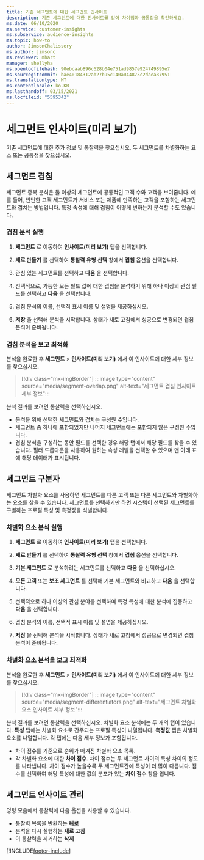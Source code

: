 ```yaml
---
title: 기존 세그먼트에 대한 세그먼트 인사이트
description: 기존 세그먼트에 대한 인사이트를 얻어 차이점과 공통점을 확인하세요.
ms.date: 06/10/2020
ms.service: customer-insights
ms.subservice: audience-insights
ms.topic: how-to
author: JimsonChalissery
ms.author: jimsonc
ms.reviewer: mhart
manager: shellyha
ms.openlocfilehash: 90ebcaab896c628b04e751ad9857e924749895e7
ms.sourcegitcommit: bae40184312ab27b95c140a044875c2daea37951
ms.translationtype: HT
ms.contentlocale: ko-KR
ms.lasthandoff: 03/15/2021
ms.locfileid: "5595342"
---
```

# <a name="segment-insights-preview"></a>세그먼트 인사이트(미리 보기)

기존 세그먼트에 대한 추가 정보 및 통찰력을 찾으십시오. 두 세그먼트를 차별화하는 요소 또는 공통점을 찾으십시오.

## <a name="segment-overlap"></a>세그먼트 겹침

세그먼트 중복 분석은 둘 이상의 세그먼트에 공통적인 고객 수와 고객을 보여줍니다. 예를 들어, 빈번한 고객 세그먼트가 서비스 또는 제품에 만족하는 고객을 포함하는 세그먼트와 겹치는 방법입니다.
특정 속성에 대해 겹침이 어떻게 변하는지 분석할 수도 있습니다.

### <a name="run-an-overlap-analysis"></a>겹침 분석 실행

1. **세그먼트** 로 이동하여 **인사이트(미리 보기)** 탭을 선택합니다.

1. **새로 만들기** 를 선택하여 **통찰력 유형 선택** 창에서 **겹침** 옵션을 선택합니다.

1. 관심 있는 세그먼트를 선택하고 **다음** 을 선택합니다.

1. 선택적으로, 가능한 모든 필드 값에 대한 겹침을 분석하기 위해 하나 이상의 관심 필드를 선택하고 **다음** 을 선택합니다.

1. 겹침 분석의 이름, 선택적 표시 이름 및 설명을 제공하십시오.

1. **저장** 을 선택해 분석을 시작합니다. 상태가 새로 고침에서 성공으로 변경되면 겹침 분석이 준비됩니다.

### <a name="view-and-optimize-an-overlap-analysis"></a>겹침 분석을 보고 최적화

분석을 완료한 후 **세그먼트** > **인사이트(미리 보기)** 에서 이 인사이트에 대한 세부 정보를 찾으십시오.

> [!div class="mx-imgBorder"]
> :::image type="content" source="media/segment-overlap.png" alt-text="세그먼트 겹침 인사이트 세부 정보":::

분석 결과를 보려면 통찰력을 선택하십시오.

- 분석을 위해 선택한 세그먼트와 겹치는 구성원 수입니다.
- 세그먼트 중 하나에 포함되었지만 나머지 세그먼트에는 포함되지 않은 구성원 수입니다.
- 겹침 분석을 구성하는 동안 필드를 선택한 경우 해당 탭에서 해당 필드를 찾을 수 있습니다. 필터 드롭다운을 사용하여 원하는 속성 레벨을 선택할 수 있으며 맨 아래 표에 해당 데이터가 표시됩니다.

## <a name="segment-differentiators"></a>세그먼트 구분자

세그먼트 차별화 요소를 사용하면 세그먼트를 다른 고객 또는 다른 세그먼트와 차별화하는 요소를 찾을 수 있습니다. 세그먼트를 선택하기만 하면 시스템이 선택된 세그먼트를 구별하는 프로필 특성 및 측정값을 식별합니다.

### <a name="run-a-differentiator-analysis"></a>차별화 요소 분석 실행

1. **세그먼트** 로 이동하여 **인사이트(미리 보기)** 탭을 선택합니다.

1. **새로 만들기** 를 선택하여 **통찰력 유형 선택** 창에서 **겹침** 옵션을 선택합니다.

1. **기본 세그먼트** 로 분석하려는 세그먼트를 선택하고 **다음** 을 선택하십시오.

1. **모든 고객** 또는 **보조 세그먼트** 를 선택해 기본 세그먼트와 비교하고 **다음** 을 선택합니다.

1. 선택적으로 하나 이상의 관심 분야를 선택하여 특정 특성에 대한 분석에 집중하고 **다음** 을 선택합니다.

1. 겹침 분석의 이름, 선택적 표시 이름 및 설명을 제공하십시오.

1. **저장** 을 선택해 분석을 시작합니다. 상태가 새로 고침에서 성공으로 변경되면 겹침 분석이 준비됩니다.

### <a name="view-and-optimize-a-differentiators-analysis"></a>차별화 요소 분석을 보고 최적화

분석을 완료한 후 **세그먼트** > **인사이트(미리 보기)** 에서 이 인사이트에 대한 세부 정보를 찾으십시오.

> [!div class="mx-imgBorder"]
> :::image type="content" source="media/segment-differentiators.png" alt-text="세그먼트 차별화 요소 인사이트 세부 정보":::

분석 결과를 보려면 통찰력을 선택하십시오. 차별화 요소 분석에는 두 개의 탭이 있습니다. **특성** 탭에는 차별화 요소로 간주되는 프로필 특성이 나열됩니다. **측정값** 탭은 차별화 요소를 나열합니다. 각 탭에는 다음 세부 정보가 포함됩니다.

- 차이 점수를 기준으로 순위가 매겨진 차별화 요소 목록.
- 각 차별화 요소에 대한 **차이 점수**. 차이 점수는 두 세그먼트 사이의 특성 차이의 정도를 나타냅니다. 차이 점수가 높을수록 두 세그먼트간에 특성이 더 많이 다릅니다. 점수를 선택하여 해당 특성에 대한 값의 분포가 있는 **차이 점수** 창을 엽니다.

## <a name="manage-segment-insights"></a>세그먼트 인사이트 관리

명령 모음에서 통찰력에 다음 옵션을 사용할 수 있습니다.

- 통찰력 목록을 반환하는 **뒤로**
- 분석을 다시 실행하는 **새로 고침**
- 이 통찰력을 제거하는 **삭제**


[!INCLUDE[footer-include](../includes/footer-banner.md)]